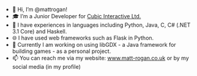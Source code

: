 - 👋 Hi, I’m @mattrogan!
- 🎓 I’m a Junior Developer for <a href="https://www.cubic-interactive.com/">Cubic Interactive Ltd.</a>
- 📗 I have experiences in languages including Python, Java, C, C# (.NET 3.1 Core) and Haskell. 
- 🌐 I have used web frameworks such as Flask in Python.
- 🌱 Currently I am working on using libGDX - a Java framework for building games - as a personal project.
- 📫 You can reach me via my website: www.matt-rogan.co.uk or by my social media (in my profile)

<!---
mattrogan/mattrogan is a ✨ special ✨ repository because its `README.md` (this file) appears on your GitHub profile.
You can click the Preview link to take a look at your changes.
--->
